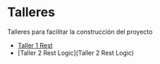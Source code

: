 # Talleres
Talleres para facilitar la construcción del proyecto


* [Taller 1 Rest ](https://github.com/Uniandes-isis2603-201520/Talleres/wiki/Taller%201%20Rest)
* [Taller 2 Rest   Logic](Taller 2 Rest   Logic)

